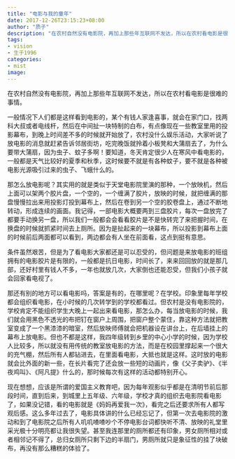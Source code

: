 ```yaml
---
title: "电影与我的童年"
date: 2017-12-26T23:15:23+08:00
author: "质子"
description: "在农村自然没有电影院，再加上那些年互联网不发达，所以在农村看电影是很难的事情。"
tags:
- vision
- 生于1996
categories:
- mist
image:
---
```


在农村自然没有电影院，再加上那些年互联网不发达，所以在农村看电影是很难的事情。

一般情况下人们都是这样看到电影的，某个有钱人家逢喜事，就会在家门口，找两科大叔或者电线杆，然后在中间扯一块特制的白布，有点像现在一些教室里用的投影幕布，到晚上时间差不多的时候就开始放了，农村没什么娱乐活动，大家听说了放电影的消息就赶紧告诉邻居街坊，吃完晚饭就拎着小板凳和大蒲扇去了，为什么要带大蒲扇，因为虫子、蚊子多啊！要知道，冬天肯定很少人在寒风中看电影的，一般都是天气比较好的夏季和秋季，这时候要不就是有各种蚊子，要不就是各种被电影光源吸引过来的虫子、飞蛾什么的。

那怎么放电影呢？其实用的就是类似于天堂电影院里演的那种，一个放映机，然后上面可以架两个胶片盘，一个空的，一个缠满了胶片，放映的时候，就把缠满的那盘慢慢拉出来用投影灯投到幕布上，然后在卷到另一个空的胶卷盘上，通过不断地转动，形成连续的画面。我记得，一部电影大概要两到三盘胶片，每次一盘放完了都要手动换另一盘，所以我们一般都会会看看胶片是不是快转完了来把握时间，在换盘的时候就抓紧时间去上厕所。因为是扯起来的一块幕布，所以投影到幕布上面的时候前后两面都可以看到，两边都会有人坐在前面看，这点到挺有意思。

条件虽然艰苦，但是为了看电影大家都还是可以忍受的，但问题是来放电影的班组拥有的电影胶片是有限的，一般都是抗日电影，时间长了，来来回回放的就是那几部，还好村里有钱人不多，一年也就放几次，大家倒也还能忍受，但我们小孩子就会回家看电视了。

那还有别的地方可以看电影吗，答案是有的，在哪里呢？在学校。印象里每年学校都会组织看电影，在小时候的几次转学到的学校都看过。但农村是没有电影院的，学校肯定不能组织学生大晚上一起出来看电影，那怎么办，每当放电影的时候，我们就会用黑色不透光的布把钉在窗户上周围，把窗户整个蒙住，靠这种方法就把教室变成了一个黑漆漆的暗室，然后放映师傅就会把机器设在讲台上，在后墙挂上的幕布上放电影。但也不都是这样，我四年级转到乡里的中心小学的时候，因为学校人比较多，所以就没有用传统的教室放电影的方法，而是在校园里撑起来一个很大的充气棚，然后所有人都钻进去，在里面看电影，大抵也就是这样。这时放的电影就会比外面的新一些，在长片看完了还会放一些短的动画片，像《父子卖驴》、《半夜鸡叫》、《阿凡提》什么的，那时候每次有这样的活动都特别开心。

现在想想，应该是所谓的爱国主义教育吧，因为每年观影似乎都是在清明节前后那段时间，直到后来，到城里上五年级、六年级，学校才真的组织去电影院看电影了，如果没记错，看的电影就是《妈妈再爱我一次》，看完之后还要求所有人都写观后感。这么多年过去了，电影具体讲的什么已经忘记了，但第一次去电影院的激动和到了电影院之后所有人叽叽喳喳吵个不停电影台词都快听不清、放映的礼堂里采光极十分明亮都让我很失望。甚至我连那里的厕所都还有印象，男女厕所相对或者相邻记不得了，总归女厕所只剩下边的半扇门，男厕所就只是象征性的挂了块破布，再没有那么糟糕的体验了。
